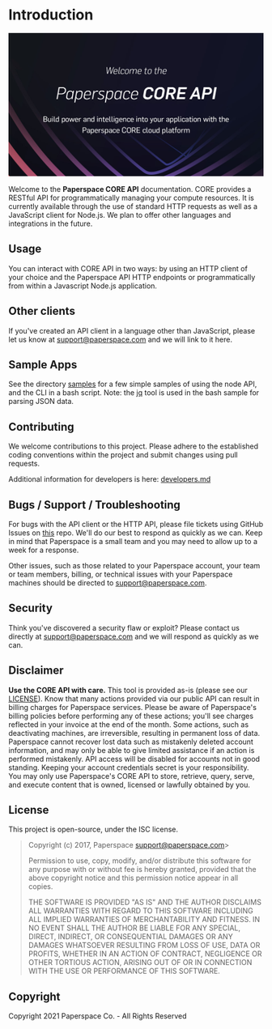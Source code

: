 # Introduction

![](.gitbook/assets/paperspace-core-api2.jpg)

Welcome to the **Paperspace CORE API** documentation. CORE provides a RESTful API for programmatically managing your compute resources. It is currently available through the use of standard HTTP requests as well as a JavaScript client for Node.js. We plan to offer other languages and integrations in the future. 

## Usage <a id="usage"></a>

You can interact with CORE API in two ways: by using an HTTP client of your choice and the Paperspace API HTTP endpoints or programmatically from within a Javascript Node.js application.

## Other clients <a id="other-clients"></a>

If you've created an API client in a language other than JavaScript, please let us know at [support@paperspace.com](mailto:support@paperspace.com) and we will link to it here.

## Sample Apps <a id="sample-apps"></a>

See the directory [samples](https://github.com/Paperspace/paperspace-node/tree/master/samples) for a few simple samples of using the node API, and the CLI in a bash script. Note: the [jq](https://stedolan.github.io/jq/) tool is used in the bash sample for parsing JSON data.

## Contributing <a id="contributing"></a>

We welcome contributions to this project. Please adhere to the established coding conventions within the project and submit changes using pull requests.

Additional information for developers is here: [developers.md](https://paperspace.github.io/paperspace-node/developers.md)

## Bugs / Support / Troubleshooting <a id="bugs-%2F-support-%2F-troubleshooting"></a>

For bugs with the API client or the HTTP API, please file tickets using GitHub Issues on [this](https://github.com/paperspace/paperspace-node) repo. We'll do our best to respond as quickly as we can. Keep in mind that Paperspace is a small team and you may need to allow up to a week for a response.

Other issues, such as those related to your Paperspace account, your team or team members, billing, or technical issues with your Paperspace machines should be directed to [support@paperspace.com](mailto:support@paperspace.com).

## Security <a id="security"></a>

Think you've discovered a security flaw or exploit? Please contact us directly at [support@paperspace.com](mailto:support@paperspace.com) and we will respond as quickly as we can.

## Disclaimer <a id="disclaimer"></a>

**Use the CORE API with care.** This tool is provided as-is \(please see our [LICENSE](./#license)\). Know that many actions provided via our public API can result in billing charges for Paperspace services. Please be aware of Paperspace's billing policies before performing any of these actions; you'll see charges reflected in your invoice at the end of the month. Some actions, such as deactivating machines, are irreversible, resulting in permanent loss of data. Paperspace cannot recover lost data such as mistakenly deleted account information, and may only be able to give limited assistance if an action is performed mistakenly. API access will be disabled for accounts not in good standing. Keeping your account credentials secret is your responsibility. You may only use Paperspace's CORE API to store, retrieve, query, serve, and execute content that is owned, licensed or lawfully obtained by you.

## License <a id="license"></a>

This project is open-source, under the ISC license. 

> Copyright \(c\) 2017, Paperspace support@paperspace.com&gt;
>
> Permission to use, copy, modify, and/or distribute this software for any purpose with or without fee is hereby granted, provided that the above copyright notice and this permission notice appear in all copies.
>
> THE SOFTWARE IS PROVIDED "AS IS" AND THE AUTHOR DISCLAIMS ALL WARRANTIES WITH REGARD TO THIS SOFTWARE INCLUDING ALL IMPLIED WARRANTIES OF MERCHANTABILITY AND FITNESS. IN NO EVENT SHALL THE AUTHOR BE LIABLE FOR ANY SPECIAL, DIRECT, INDIRECT, OR CONSEQUENTIAL DAMAGES OR ANY DAMAGES WHATSOEVER RESULTING FROM LOSS OF USE, DATA OR PROFITS, WHETHER IN AN ACTION OF CONTRACT, NEGLIGENCE OR OTHER TORTIOUS ACTION, ARISING OUT OF OR IN CONNECTION WITH THE USE OR PERFORMANCE OF THIS SOFTWARE.

## Copyright <a id="copyright"></a>

Copyright 2021 Paperspace Co. - All Rights Reserved

